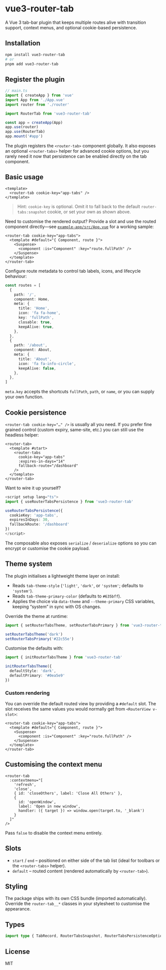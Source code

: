 # vue3-router-tab

A Vue 3 tab-bar plugin that keeps multiple routes alive with transition support, context menus, and optional cookie-based persistence.

## Installation

```bash
npm install vue3-router-tab
# or
pnpm add vue3-router-tab
```

## Register the plugin

```ts
// main.ts
import { createApp } from 'vue'
import App from './App.vue'
import router from './router'

import RouterTab from 'vue3-router-tab'

const app = createApp(App)
app.use(router)
app.use(RouterTab)
app.mount('#app')
```

The plugin registers the `<router-tab>` component globally. It also exposes an optional `<router-tabs>` helper for advanced cookie options, but you rarely need it now that persistence can be enabled directly on the tab component.

## Basic usage

```vue
<template>
  <router-tab cookie-key="app-tabs" />
</template>
```

> Hint: `cookie-key` is optional. Omit it to fall back to the default `router-tabs:snapshot` cookie, or set your own as shown above.

Need to customise the rendered output? Provide a slot and use the routed component directly—see [`example-app/src/App.vue`](example-app/src/App.vue) for a working sample:

```vue
<router-tab cookie-key="app-tabs">
  <template #default="{ Component, route }">
    <Suspense>
      <component :is="Component" :key="route.fullPath" />
    </Suspense>
  </template>
</router-tab>
```

Configure route metadata to control tab labels, icons, and lifecycle behaviour:

```ts
const routes = [
  {
    path: '/',
    component: Home,
    meta: {
      title: 'Home',
      icon: 'fa fa-home',
      key: 'fullPath',
      closable: true,
      keepAlive: true,
    },
  },
  {
    path: '/about',
    component: About,
    meta: {
      title: 'About',
      icon: 'fa fa-info-circle',
      keepAlive: false,
    },
  },
]
```

`meta.key` accepts the shortcuts `fullPath`, `path`, or `name`, or you can supply your own function.

## Cookie persistence

`<router-tab cookie-key="…" />` is usually all you need. If you prefer fine grained control (custom expiry, same-site, etc.) you can still use the headless helper:

```vue
<router-tab>
  <template #start>
    <router-tabs
      cookie-key="app-tabs"
      :expires-in-days="14"
      fallback-route="/dashboard"
    />
  </template>
</router-tab>
```

Want to wire it up yourself?

```ts
<script setup lang="ts">
import { useRouterTabsPersistence } from 'vue3-router-tab'

useRouterTabsPersistence({
  cookieKey: 'app-tabs',
  expiresInDays: 30,
  fallbackRoute: '/dashboard'
})
</script>
```
The composable also exposes `serialize` / `deserialize` options so you can encrypt or customise the cookie payload.

## Theme system

The plugin initialises a lightweight theme layer on install:

- Reads `tab-theme-style` (`'light'`, `'dark'`, or `'system'`; defaults to `'system'`).
- Reads `tab-theme-primary-color` (defaults to `#635bff`).
- Applies the choice via `data-theme` and `--theme-primary` CSS variables, keeping “system” in sync with OS changes.

Override the theme at runtime:

```ts
import { setRouterTabsTheme, setRouterTabsPrimary } from 'vue3-router-tab'

setRouterTabsTheme('dark')
setRouterTabsPrimary('#22c55e')
```

Customise the defaults with:

```ts
import { initRouterTabsTheme } from 'vue3-router-tab'

initRouterTabsTheme({
  defaultStyle: 'dark',
  defaultPrimary: '#0ea5e9'
})
```

### Custom rendering

You can override the default routed view by providing a `#default` slot. The slot receives the same values you would normally get from `<RouterView v-slot>`:

```vue
<router-tab cookie-key="app-tabs">
  <template #default="{ Component, route }">
    <Suspense>
      <component :is="Component" :key="route.fullPath" />
    </Suspense>
  </template>
</router-tab>
```

## Customising the context menu

```vue
<router-tab
  :contextmenu="[
    'refresh',
    'close',
    { id: 'closeOthers', label: 'Close All Others' },
    {
      id: 'openWindow',
      label: 'Open in new window',
      handler: ({ target }) => window.open(target.to, '_blank')
    }
  ]"
/>
```

Pass `false` to disable the context menu entirely.

## Slots

- `start` / `end` – positioned on either side of the tab list (ideal for toolbars or the `<router-tabs>` helper).
- `default` – routed content (rendered automatically by `<router-tab>`).

## Styling

The package ships with its own CSS bundle (imported automatically). Override the `router-tab__*` classes in your stylesheet to customise the appearance.

## Types

```ts
import type { TabRecord, RouterTabsSnapshot, RouterTabsPersistenceOptions } from 'vue3-router-tab'
```

## License

MIT
